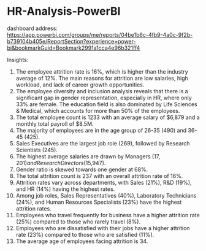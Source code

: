 # HR-Analysis-PowerBI

dashboard address:
https://app.powerbi.com/groups/me/reports/04be1b6c-4fb9-4a0c-9f2b-b739104b405e/ReportSection?experience=power-bi&bookmarkGuid=Bookmark2991a1cca4e96b321ff4

Insights:
1. The employee attrition rate is 16%, which is higher than the industry average of 12%. The main reasons for attrition are low salaries, high workload, and lack of career growth opportunities.
2. The employee diversity and inclusion analysis reveals that there is a significant gap in gender representation, especially in HR, where only 33% are female. The education field is also dominated by Life Sciences & Medical, which accounts for more than 50% of the employees.
3. The total employee count is 1233 with an average salary of $6,879 and a monthly total payroll of $8.5M.
4. The majority of employees are in the age group of 26-35 (490) and 36-45 (425).
5. Sales Executives are the largest job role (269), followed by Research Scientists (245).
6. The highest average salaries are drawn by Managers ($17,201) and Research Directors ($15,947).
7. Gender ratio is skewed towards one gender at 68%.
8. The total attrition count is 237 with an overall attrition rate of 16%.
9. Attrition rates vary across departments, with Sales (21%), R&D (19%), and HR (14%) having the highest rates.
10. Among job roles, Sales Representatives (40%), Laboratory Technicians (24%), and Human Resources Specialists (23%) have the highest attrition rates.
11. Employees who travel frequently for business have a higher attrition rate (25%) compared to those who rarely travel (8%).
12. Employees who are dissatisfied with their jobs have a higher attrition rate (23%) compared to those who are satisfied (11%).
13. The average age of employees facing attrition is 34.
